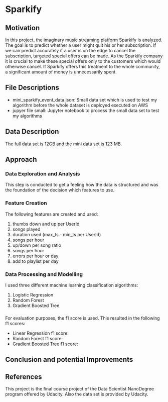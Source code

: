 # Sparkify

## Motivation
In this project, the imaginary music streaming platform Sparkify is analyzed. The goal is to predict whether a user 
might quit his or her subscription. If we can predict accurately if a user is on the edge to cancel the subscription,
targeted special offers can be made. As the Sparkify company it is crucial to make these special offers only 
to the customers which would otherwise cancel. If Sparkify offers this treatment to the whole community, a significant 
amount of money is unnecessarily spent. 

## File Descriptions
- mini_sparkify_event_data.json: Small data set which is used to test my algorithm before the whole dataset is deployed 
executed on AWS
- jupyer file small: Jupyter notebook to process the small data set to test my algorithms

## Data Description
The full data set is 12GB and the mini data set is 123 MB.

## Approach
### Data Exploration and Analysis
This step is conducted to get a feeling how the data is structured and was the foundation of the decision which 
features to use.
### Feature Creation
The following features are created and used:  
1) thumbs down and up per UserId  
2) songs played  
3) duration used (max_ts - min_ts per UserId)  
4) songs per hour  
5) up/down per song ratio  
6) songs per hour  
7) errors per hour or day  
8) add to playlist per day
### Data Processing and Modelling
I used three different machine learning classification algorithms:
1) Logistic Regression
2) Random Forest
3) Gradient Boosted Tree
###
For evaluation purposes, the f1 score is used. This resulted in the following f1 scores:
- Linear Regression f1 score:
- Random Forest f1 score:
- Gradient Boosted Tree f1 score:

## Conclusion and potential Improvements

## References
This project is the final course project of the Data Scientist NanoDegree program offered by Udacity. Also the 
data set is provided by Udacity.
